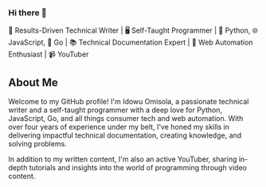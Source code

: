 ### Hi there 👋

🚀 Results-Driven Technical Writer | 🖥️ Self-Taught Programmer | 🐍 Python, 🌐 JavaScript, 🐹 Go | 📚 Technical Documentation Expert | 📱 Web Automation Enthusiast | 📹 YouTuber

## About Me

Welcome to my GitHub profile! I'm Idowu Omisola, a passionate technical writer and a self-taught programmer with a deep love for Python, JavaScript, Go, and all things consumer tech and web automation. With over four years of experience under my belt, I've honed my skills in delivering impactful technical documentation, creating knowledge, and solving problems.

In addition to my written content, I'm also an active YouTuber, sharing in-depth tutorials and insights into the world of programming through video content.

<!--
Here are some ideas to get you started:

- 🔭 I’m currently working on ...
- 🌱 I’m currently learning ...
- 👯 I’m looking to collaborate on ...
- 🤔 I’m looking for help with ...
- 💬 Ask me about ...
- 📫 How to reach me: ...
- 😄 Pronouns: ...
- ⚡ Fun fact: ...
-->
